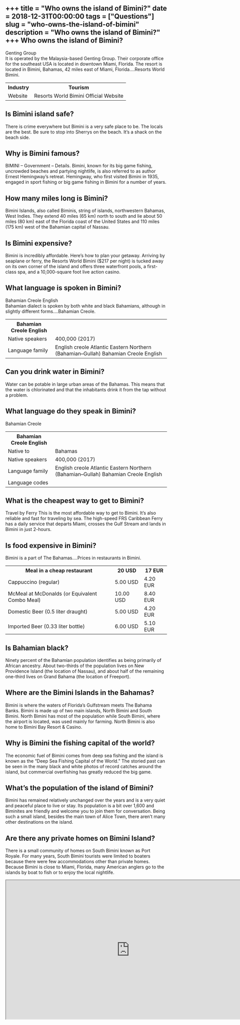 +++
title = "Who owns the island of Bimini?"
date = 2018-12-31T00:00:00
tags = ["Questions"]
slug = "who-owns-the-island-of-bimini"
description = "Who owns the island of Bimini?"
+++
Who owns the island of Bimini?
------------------------------

Genting Group  
It is operated by the Malaysia-based Genting Group. Their corporate office for the southeast USA is located in downtown Miami, Florida. The resort is located in Bimini, Bahamas, 42 miles east of Miami, Florida….Resorts World Bimini.

<table><tr><th>Industry</th><th>Tourism</th></tr><tr><td>Website</td><td>Resorts World Bimini Official Website</td></tr></table>

Is Bimini island safe?
----------------------

There is crime everywhere but Bimini is a very safe place to be. The locals are the best. Be sure to stop into Sherrys on the beach. It’s a shack on the beach side.

Why is Bimini famous?
---------------------

BIMINI – Government – Details. Bimini, known for its big game fishing, uncrowded beaches and partying nightlife, is also referred to as author Ernest Hemingway’s retreat. Hemingway, who first visited Bimini in 1935, engaged in sport fishing or big game fishing in Bimini for a number of years.

How many miles long is Bimini?
------------------------------

Bimini Islands, also called Biminis, string of islands, northwestern Bahamas, West Indies. They extend 40 miles (65 km) north to south and lie about 50 miles (80 km) east of the Florida coast of the United States and 110 miles (175 km) west of the Bahamian capital of Nassau.

Is Bimini expensive?
--------------------

Bimini is incredibly affordable. Here’s how to plan your getaway. Arriving by seaplane or ferry, the Resorts World Bimini ($217 per night) is tucked away on its own corner of the island and offers three waterfront pools, a first-class spa, and a 10,000-square foot live action casino.

What language is spoken in Bimini?
----------------------------------

Bahamian Creole English  
Bahamian dialect is spoken by both white and black Bahamians, although in slightly different forms….Bahamian Creole.

<table><tr><th>Bahamian Creole English</th></tr><tr><td>Native speakers</td><td>400,000 (2017)</td></tr><tr><td>Language family</td><td>English creole Atlantic Eastern Northern (Bahamian–Gullah) Bahamian Creole English</td></tr></table>

Can you drink water in Bimini?
------------------------------

Water can be potable in large urban areas of the Bahamas. This means that the water is chlorinated and that the inhabitants drink it from the tap without a problem.

What language do they speak in Bimini?
--------------------------------------

Bahamian Creole

<table><tr><th>Bahamian Creole English</th></tr><tr><td>Native to</td><td>Bahamas</td></tr><tr><td>Native speakers</td><td>400,000 (2017)</td></tr><tr><td>Language family</td><td>English creole Atlantic Eastern Northern (Bahamian–Gullah) Bahamian Creole English</td></tr><tr><td>Language codes</td></tr></table>

What is the cheapest way to get to Bimini?
------------------------------------------

Travel by Ferry This is the most affordable way to get to Bimini. It’s also reliable and fast for traveling by sea. The high-speed FRS Caribbean Ferry has a daily service that departs Miami, crosses the Gulf Stream and lands in Bimini in just 2-hours.

Is food expensive in Bimini?
----------------------------

Bimini is a part of The Bahamas….Prices in restaurants in Bimini.

<table><tr><th>Meal in a cheap restaurant</th><th>20 USD</th><th>17 EUR</th></tr><tr><td>Cappuccino (regular)</td><td>5.00 USD</td><td>4.20 EUR</td></tr><tr><td>McMeal at McDonalds (or Equivalent Combo Meal)</td><td>10.00 USD</td><td>8.40 EUR</td></tr><tr><td>Domestic Beer (0.5 liter draught)</td><td>5.00 USD</td><td>4.20 EUR</td></tr><tr><td>Imported Beer (0.33 liter bottle)</td><td>6.00 USD</td><td>5.10 EUR</td></tr></table>

Is Bahamian black?
------------------

Ninety percent of the Bahamian population identifies as being primarily of African ancestry. About two-thirds of the population lives on New Providence Island (the location of Nassau), and about half of the remaining one-third lives on Grand Bahama (the location of Freeport).

Where are the Bimini Islands in the Bahamas?
--------------------------------------------

Bimini is where the waters of Florida’s Gulfstream meets The Bahama Banks. Bimini is made up of two main islands, North Bimini and South Bimini. North Bimini has most of the population while South Bimini, where the airport is located, was used mainly for farming. North Bimini is also home to Bimini Bay Resort &amp; Casino.

Why is Bimini the fishing capital of the world?
-----------------------------------------------

The economic fuel of Bimini comes from deep sea fishing and the island is known as the “Deep Sea Fishing Capital of the World.” The storied past can be seen in the many black and white photos of record catches around the island, but commercial overfishing has greatly reduced the big game.

What’s the population of the island of Bimini?
----------------------------------------------

Bimini has remained relatively unchanged over the years and is a very quiet and peaceful place to live or stay. Its population is a bit over 1,600 and Biminites are friendly and welcome you to join them for conversation. Being such a small island, besides the main town of Alice Town, there aren’t many other destinations on the island.

Are there any private homes on Bimini Island?
---------------------------------------------

There is a small community of homes on South Bimini known as Port Royale. For many years, South Bimini tourists were limited to boaters because there were few accommodations other than private homes. Because Bimini is close to Miami, Florida, many American anglers go to the islands by boat to fish or to enjoy the local nightlife.

<iframe allow="accelerometer; autoplay; clipboard-write; encrypted-media; gyroscope; picture-in-picture" allowfullscreen="" class="__youtube_prefs__  epyt-is-override  no-lazyload" data-no-lazy="1" data-origheight="433" data-origwidth="770" data-skipgform_ajax_framebjll="" height="433" id="_ytid_57159" loading="lazy" src="https://www.youtube.com/embed/3kGsGiOsQPc?enablejsapi=1&autoplay=0&cc_load_policy=0&cc_lang_pref=&iv_load_policy=1&loop=0&modestbranding=0&rel=1&fs=1&playsinline=0&autohide=2&theme=dark&color=red&controls=1&" title="YouTube player" width="770"></iframe>
